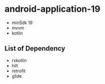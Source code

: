 # android-application-19
- minSdk 19
- mvvm
- kotlin

## List of Dependency
- rxkotlin
- hilt
- retrofit
- glide
